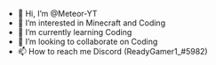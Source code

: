 - 👋 Hi, I’m @Meteor-YT
- 👀 I’m interested in Minecraft and Coding
- 🌱 I’m currently learning Coding
- 💞️ I’m looking to collaborate on Coding
- 📫 How to reach me Discord (ReadyGamer1_#5982)
